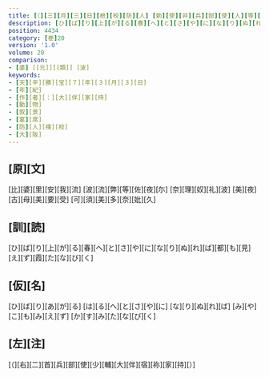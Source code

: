 ```yaml
---
title: [（][三][月][三][日][檢][校][防][人] [勅][使][并][兵][部][使][人][等][同][集][飲][宴][作][歌][三][首][）]
description: [ひ][ば][り][上][が][る][春][へ][と][さ][や][に][な][り][ぬ][れ][ば][都][も][見][え][ず][霞][た][な][び][く]
position: 4434
category: [巻]20
version: '1.0'
volume: 20
comparison:
- [婆] [[元]][[類]] [波]
keywords:
- [天][平][勝][宝][７][年][３][月][３][日]
- [年][紀]
- [作][者][：][大][伴][家][持]
- [動][物]
- [叙][景]
- [宴][席]
- [防][人][検][校]
- [大][阪]
---
```


## [原][文]

[比][婆][里][安][我][流] [波][流][弊][等][佐][夜][尓] [奈][理][奴][礼][波] [美][夜][古][母][美][要][受] [可][須][美][多][奈][妣][久]

## [訓][読]

[ひ][ば][り][上][が][る][春][へ][と][さ][や][に][な][り][ぬ][れ][ば][都][も][見][え][ず][霞][た][な][び][く]

## [仮][名]

[ひ][ば][り][あ][が][る] [は][る][へ][と][さ][や][に] [な][り][ぬ][れ][ば] [み][や][こ][も][み][え][ず] [か][す][み][た][な][び][く]

## [左][注]

[（][右][二][首][兵][部][使][少][輔][大][伴][宿][祢][家][持][）]
